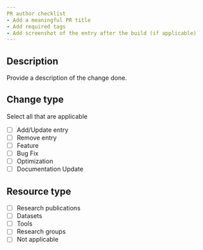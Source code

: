 ```yaml
---
PR author checklist
- Add a meaningful PR title
- Add required tags
- Add screenshot of the entry after the build (if applicable)
---
```

## Description 
Provide a description of the change done.

## Change type
Select all that are applicable

- [ ] Add/Update entry
- [ ] Remove entry
- [ ] Feature
- [ ] Bug Fix
- [ ] Optimization
- [ ] Documentation Update

## Resource type 

- [ ] Research publications
- [ ] Datasets
- [ ] Tools
- [ ] Research groups
- [ ] Not applicable
